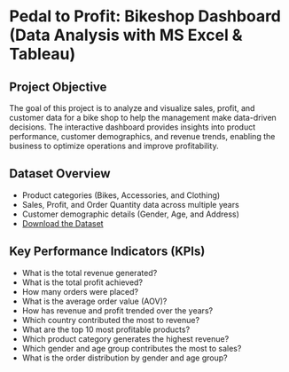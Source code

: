 # Pedal to Profit: Bikeshop Dashboard (Data Analysis with MS Excel & Tableau)
## Project Objective
The goal of this project is to analyze and visualize sales, profit, and customer data for a bike shop to help the management make data-driven decisions. The interactive dashboard provides insights into product performance, customer demographics, and revenue trends, enabling the business to optimize operations and improve profitability.

## Dataset Overview
- Product categories (Bikes, Accessories, and Clothing)
- Sales, Profit, and Order Quantity data across multiple years
- Customer demographic details (Gender, Age, and Address)
- <a href="https://github.com/CarloMorga/Pedal-to-Profit---Dashboard/blob/main/Pedal%20to%20Profit%20-%20Data.xlsx">Download the Dataset</a>

## Key Performance Indicators (KPIs)
- What is the total revenue generated?
- What is the total profit achieved?
- How many orders were placed?
- What is the average order value (AOV)?
- How has revenue and profit trended over the years?
- Which country contributed the most to revenue?
- What are the top 10 most profitable products?
- Which product category generates the highest revenue?
- Which gender and age group contributes the most to sales?
- What is the order distribution by gender and age group?

